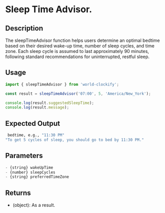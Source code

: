 # Sleep Time Advisor.

## Description

The sleepTimeAdvisor function helps users determine an optimal bedtime based on their desired wake-up time, number of sleep cycles, and time zone. Each sleep cycle is assumed to last approximately 90 minutes, following standard recommendations for uninterrupted, restful sleep.

## Usage

```javascript
import { sleepTimeAdvisor } from 'world-clockify';

const result = sleepTimeAdvisor('07:00', 5, 'America/New_York');

console.log(result.suggestedSleepTime);
console.log(result.message);
```

## Expected Output

```bash
 bedtime, e.g., "11:30 PM"
"To get 5 cycles of sleep, you should go to bed by 11:30 PM."
```

## Parameters

```javascript
- {string} wakeUpTime
- {number} sleepCycles
- {string} preferredTimeZone
```

## Returns

- (object): As a result.
